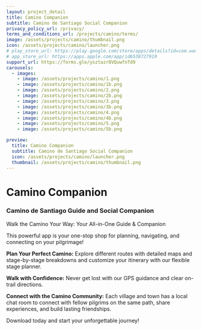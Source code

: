 ```yaml
---
layout: project_detail
title: Camino Companion
subtitle: Camino de Santiago Social Companion
privacy_policy_url: /privacy/
terms_and_conditions_url: /projects/camino/terms/
image: /assets/projects/camino/thumbnail.png
icon: /assets/projects/camino/launcher.png
# play_store_url: https://play.google.com/store/apps/details?id=com.wanderingminds.camino
# app_store_url: https://apps.apple.com/app/id6538727919
support_url: https://forms.gle/ysztazr8VQuwfnTd9
carousels:
  - images: 
    - image: /assets/projects/camino/1.png
    - image: /assets/projects/camino/1b.png
    - image: /assets/projects/camino/2.png
    - image: /assets/projects/camino/2b.png
    - image: /assets/projects/camino/3.png
    - image: /assets/projects/camino/3b.png
    - image: /assets/projects/camino/4.png
    - image: /assets/projects/camino/4b.png
    - image: /assets/projects/camino/5.png
    - image: /assets/projects/camino/5b.png

preview:
  title: Camino Companion
  subtitle: Camino de Santiago Social Companion
  icon: /assets/projects/camino/launcher.png
  thumbnail: /assets/projects/camino/thumbnail.png
---
```


# Camino Companion

### Camino de Santiago Guide and Social Companion

Walk the Camino Your Way: Your All-in-One Guide & Companion

This powerful app is your one-stop shop for planning, navigating, and connecting on your pilgrimage!

**Plan Your Perfect Camino:**
Explore different routes with detailed maps and stage-by-stage breakdowns and customize your itinerary with our flexible stage planner.

**Walk with Confidence:**
Never get lost with our GPS guidance and clear on-trail directions.

**Connect with the Camino Community:**
Each village and town has a local chat room to connect with fellow pilgrims on the same path, share experiences, and build lasting friendships.

Download today and start your unforgettable journey!